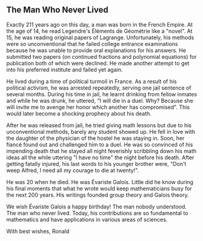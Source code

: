 ## The Man Who Never Lived

Exactly 211 years ago on this day, a man was born in the French Empire. At the age of 14, he read Legendre's Éléments de Géométrie like a "novel". At 15, he was reading original papers of Lagrange. Unfortunately, his methods were so unconventional that he failed college entrance examinations because he was unable to provide oral explanations for his answers. He submitted two papers (on continued fractions and polynomial equations) for publication both of which were declined. He made another attempt to get into his preferred institute and failed yet again.

He lived during a time of political turmoil in France. As a result of his political activism, he was arrested repeatedly, serving one jail sentence of several months. During his time in jail, he learnt drinking from fellow inmates and while he was drunk, he uttered, "I will die in a duel. Why? Because she will invite me to avenge her honor which another has compromised". This would later become a shocking prophecy about his death.

After he was released from jail, he tried giving math lessons but due to his unconventional methods, barely any student showed up. He fell in love with the daughter of the physician of the hostel he was staying in. Soon, her fiancé found out and challenged him to a duel. He was so convinced of his impending death that he stayed all night feverishly scribbling down his math ideas all the while uttering "I have no time" the night before his death. After getting fatally injured, his last words to his younger brother were, "Don't weep Alfred, I need all my courage to die at twenty!".

He was 20 when he died. He was Évariste Galois. Little did he know during his final moments that what he wrote would keep mathematicians busy for the next 200 years. His writings founded group theory and Galois theory.

We wish Évariste Galois a happy birthday! The man nobody understood. The man who never lived. Today, his contributions are so fundamental to mathematics and have applications in various areas of sciences.

With best wishes,
Ronald
